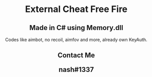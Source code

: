 <h1 align="center">
  External Cheat Free Fire
</h1>
<h2 align="center">
  Made in C# using Memory.dll
</h2>

<p align="center">
  Codes like aimbot, no recoil, aimfov and more, already own KeyAuth.
</p>

<h2 align="center">
  Contact Me
 
  nash#1337

</h2>
